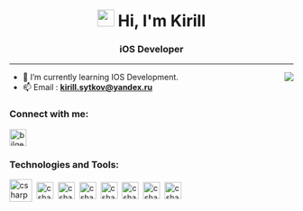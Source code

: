 <h1 align="center"><img src="https://user-images.githubusercontent.com/30414956/161528453-4883812b-9653-4dea-82ce-d861bbf28d26.gif" width="30" />   Hi, I'm Kirill</h1>
<h3 align="center">iOS Developer</h3>
<hr></hr>

- 🌱 I’m currently learning IOS Development.<img align="right" src= "https://user-images.githubusercontent.com/30414956/161530265-4fed5300-560e-4493-91a3-75225b1e4b43.gif" />
- 📫 Email :  **kirill.sytkov@yandex.ru**
<h3 align="left">Connect with me:</h3>
<p style="text-align:left">
<a href="https://www.linkedin.com/in/kirill-sytkov-253590233/" target="blank"><img align="center" src="https://velanovascular.com/wp-content/uploads/2020/06/LinkedIn.png" alt="bilgecakar" height="30" width="30" /></a>
</p>
<h3 align="left">Technologies and Tools:</h3>
<p> 
   <img align="center" src="https://user-images.githubusercontent.com/30414956/161543734-3e632a2d-a36a-42db-a473-33e0298f9fcb.png" alt="csharp" height="40" width="40" />&nbsp;
   <img align="center" src="https://user-images.githubusercontent.com/30414956/161544147-446490f1-77f7-4186-bed9-8b43f33e13a3.png" alt="csharp" height="30" width="30"/>&nbsp;
   <img align="center" src="https://user-images.githubusercontent.com/30414956/161543897-2c6467d5-2fca-4d57-a734-dd00d674fd2f.svg" alt="csharp" height="30" width="30" />&nbsp;
  <img align="center" src="https://user-images.githubusercontent.com/30414956/161543500-ec1cd564-3f1c-4ce6-a128-81261b00a32a.svg" alt="csharp" height="30" width="30"/>&nbsp;
   <img align="center" src="https://user-images.githubusercontent.com/30414956/161545243-67ac1402-9bf3-4e0b-a822-dbdde5505ad9.png" alt="csharp" height="30" width="30"/>&nbsp;
  <img align="center" src="https://user-images.githubusercontent.com/30414956/161544019-3bec23ca-1ceb-4a4d-849b-2a619fce8bcb.svg" alt="csharp" height="30" width="30" />&nbsp;
  <img align="center" src="https://user-images.githubusercontent.com/30414956/161545318-6023ce97-449f-4e18-947c-1cd8b8ba4c16.png" alt="csharp" height="30" width="30"/>&nbsp;
  <img align="center" src="https://user-images.githubusercontent.com/30414956/161545330-f749a4fe-9bbd-4e85-9e31-25bce579e8bb.png" alt="csharp" height="30" width="30"/>&nbsp;
</p>





